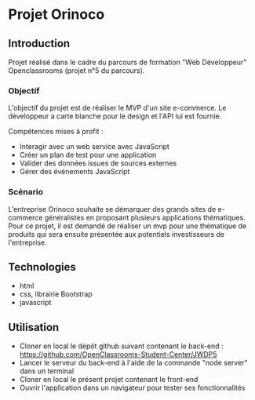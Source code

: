 # Projet Orinoco
## Introduction
Projet réalisé dans le cadre du parcours de formation "Web Développeur" Openclassrooms (projet n°5 du parcours). 

### Objectif
L'objectif du projet est de réaliser le MVP d'un site e-commerce. Le développeur a carte blanche pour le design et l'API lui est fournie. 

Compétences mises à profit : 
* Interagir avec un web service avec JavaScript
* Créer un plan de test pour une application
* Valider des données issues de sources externes
* Gérer des événements JavaScript

### Scénario 
L'entreprise Orinoco souhaite se démarquer des grands sites de e-commerce généralistes en proposant plusieurs applications thématiques. Pour ce projet, il est demandé de réaliser un mvp pour une thématique de produits qui sera ensuite présentée aux potentiels investisseurs de l'entreprise.
## Technologies 
* html
* css, librairie Bootstrap
* javascript
## Utilisation
* Cloner en local le dépôt github suivant contenant le back-end : https://github.com/OpenClassrooms-Student-Center/JWDP5
* Lancer le serveur du back-end à l'aide de la commande "node server" dans un terminal 
* Cloner en local le présent projet contenant le front-end
* Ouvrir l'application dans un navigateur pour tester ses fonctionnalités 
